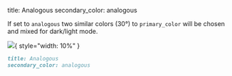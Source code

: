title: Analogous
secondary_color: analogous

If set to `analogous` two similar colors (30°) to `primary_color` will be chosen and mixed for dark/light mode.

![](../../../../img/sc_analogous.svg){ style="width: 10%" }

```markdown
title: Analogous
secondary_color: analogous
```
